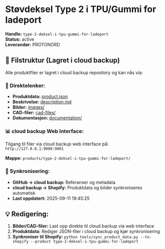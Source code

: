 # Støvdeksel Type 2 i TPU/Gummi for ladeport

**Handle:** `type-2-deksel-i-tpu-gummi-for-ladeport`  
**Status:** active  
**Leverandør:** PROTONORD

## 📁 Filstruktur (Lagret i cloud backup)

Alle produktfiler er lagret i cloud backup repository og kan nås via:

### 🔗 Direktelenker:
- **Produktdata:** [product.json](http://127.0.0.1:9000/products/type-2-deksel-i-tpu-gummi-for-ladeport/product.json)
- **Beskrivelse:** [description.md](http://127.0.0.1:9000/products/type-2-deksel-i-tpu-gummi-for-ladeport/description.md)
- **Bilder:** [images/](http://127.0.0.1:9000/products/type-2-deksel-i-tpu-gummi-for-ladeport/images/)
- **CAD-filer:** [cad-files/](http://127.0.0.1:9000/products/type-2-deksel-i-tpu-gummi-for-ladeport/cad-files/)
- **Dokumentasjon:** [documentation/](http://127.0.0.1:9000/products/type-2-deksel-i-tpu-gummi-for-ladeport/documentation/)

### 📊 cloud backup Web Interface:
Tilgang til filer via cloud backup web interface på:
`http://127.0.0.1:9000:9001`

**Mappe:** `products/type-2-deksel-i-tpu-gummi-for-ladeport/`

### 🔄 Synkronisering:
- **GitHub → cloud backup:** Referanser og metadata
- **cloud backup → Shopify:** Produktdata og bilder synkroniseres automatisk
- **Last oppdatert:** 2025-09-11 19:45:25

## 💡 Redigering:
1. **Bilder/CAD-filer:** Last opp direkte til cloud backup via web interface
2. **Produktdata:** Rediger JSON-filer i cloud backup og kjør synkronisering
3. **Synkroniser til Shopify:** `python tools/sync_product_data.py --to-shopify --product type-2-deksel-i-tpu-gummi-for-ladeport`
